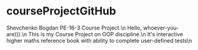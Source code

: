 # courseProjectGitHub
Shevchenko Bogdan PE-16-3 Course Project.\n
Hello, whoever-you-are))).\n
This is my Course Project on OOP discipline.\n
It's interactive higher maths reference book with ability to complete user-defined tests\n
